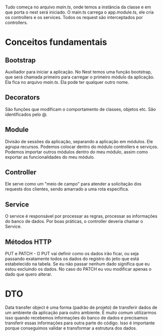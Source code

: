 Tudo começa no arquivo *main.ts*, onde temos a instância da classe e em que porta o nest será iniciado.
O main.ts carrega o app.module.ts, ele cria os controllers e os services.
Todos os request são interceptados por controllers.

# Conceitos fundamentais

## Bootstrap

Auxiliador para iniciar a aplicação. No Nest temos uma função bootstrap, que será chamada primeiro para carregar o primeiro módulo da aplicação. Ela fica no arquivo *main.ts*. Ela pode ter qualquer outro nome. 

## Decorators

São funções que modificam o comportamento de classes, objetos etc. São identificados pelo @.

## Module

Divisão de sessões da aplicação, separando a aplicação em módulos. Ele agrupa recursos. Podemos colocar dentro do módulo controllers e serviços. Podemos importar outros módulos dentro do meu módulo, assim como exportar as funcionalidades do meu módulo.

## Controller

Ele serve como um "meio de campo" para atender a solicitação dos requests dos clientes, sendo amarrado a uma rota especifica. 

## Service

O service é responsável por processar as regras, processar as informações do banco de dados. Por boas práticas, o controller deveria chamar o Service.

## Métodos HTTP

PUT e PATCH - O PUT vai definir como os dados irão ficar, ou seja passando exatamente todos os dados do registro do jeito que está estabelecido na tabela. Se eu não passar nenhum dado significa que eu estou excluindo os dados. No caso do PATCH eu vou modificar apenas o dado que quero alterar.

# DTO

Data transfer object é uma forma (padrão de projeto) de transferir dados de um ambiente da aplicação para outro ambiente. É muito comum utilizarmos isso quando recebemos informações do banco de dados e precisamos transferir essas informações para outra parte do código.
Isso é importante porque conseguimos validar e transformar a estrutura dos dados.